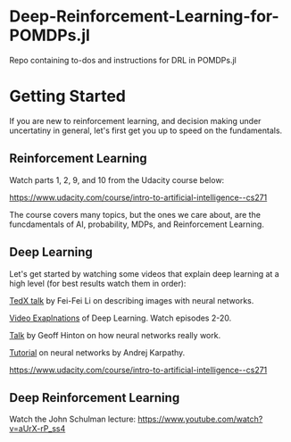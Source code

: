 # Deep-Reinforcement-Learning-for-POMDPs.jl
Repo containing to-dos and instructions for DRL in POMDPs.jl  

# Getting Started

If you are new to reinforcement learning, and decision making under uncertatiny in general, let's first get you up to speed on the fundamentals. 

## Reinforcement Learning

Watch parts 1, 2, 9, and 10 from the Udacity course below:

https://www.udacity.com/course/intro-to-artificial-intelligence--cs271

The course covers many topics, but the ones we care about, are the funcdamentals of AI, probability, MDPs, and Reinforcement Learning.

## Deep Learning

Let's get started by watching some videos that explain deep learning at a high level (for best results watch them in order):

[TedX talk](https://www.ted.com/talks/fei_fei_li_how_we_re_teaching_computers_to_understand_pictures?language=en) by Fei-Fei Li on describing images with neural networks. 

[Video Exaplnations](https://www.youtube.com/channel/UC9OeZkIwhzfv-_Cb7fCikLQ/videos) of Deep Learning. Watch episodes 2-20.

[Talk](https://www.youtube.com/watch?v=l2dVjADTEDU&feature=youtu.be) by Geoff Hinton on how neural networks really work. 

[Tutorial](http://karpathy.github.io/neuralnets/) on neural networks by Andrej Karpathy. 

https://www.udacity.com/course/intro-to-artificial-intelligence--cs271

## Deep Reinforcement Learning

Watch the John Schulman lecture:
https://www.youtube.com/watch?v=aUrX-rP_ss4
